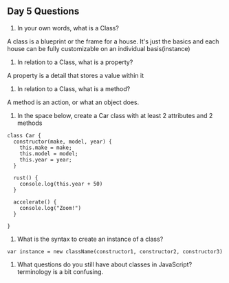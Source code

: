 ## Day 5 Questions

1. In your own words, what is a Class?

A class is a blueprint or the frame for a house. It's just the basics and each house can be fully customizable on an individual basis(instance)

1. In relation to a Class, what is a property?

A property is a detail that stores a value within it

1. In relation to a Class, what is a method?

A method is an action, or what an object does.

1. In the space below, create a Car class with at least 2 attributes and 2 methods
```
class Car {
  constructor(make, model, year) {
    this.make = make;
    this.model = model;
    this.year = year;
  }

  rust() {
    console.log(this.year + 50)
  }

  accelerate() {
    console.log("Zoom!")
  }

}
```
1. What is the syntax to create an instance of a class?
```
var instance = new className(constructor1, constructor2, constructor3)
```
1. What questions do you still have about classes in JavaScript?
terminology is a bit confusing.
